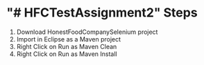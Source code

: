 "# HFCTestAssignment2" 
Steps
=====

1. Download HonestFoodCompanySelenium project
2. Import in Eclipse as a Maven project
3. Right Click on Run as Maven Clean
4. Right Click on Run as Maven Install
